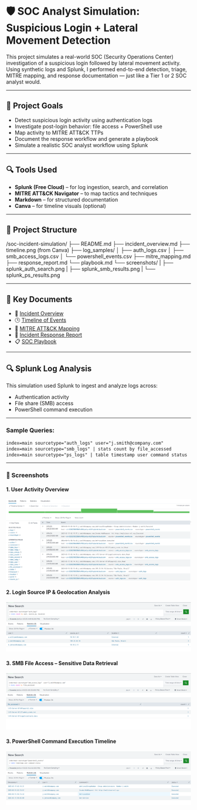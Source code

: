 # 🛡️ SOC Analyst Simulation: Suspicious Login + Lateral Movement Detection

This project simulates a real-world SOC (Security Operations Center) investigation of a suspicious login followed by lateral movement activity. Using synthetic logs and Splunk, I performed end-to-end detection, triage, MITRE mapping, and response documentation — just like a Tier 1 or 2 SOC analyst would.

---

## 🎯 Project Goals

- Detect suspicious login activity using authentication logs
- Investigate post-login behavior: file access + PowerShell use
- Map activity to MITRE ATT&CK TTPs
- Document the response workflow and generate a playbook
- Simulate a realistic SOC analyst workflow using Splunk

---

## 🔍 Tools Used

- **Splunk (Free Cloud)** – for log ingestion, search, and correlation  
- **MITRE ATT&CK Navigator** – to map tactics and techniques  
- **Markdown** – for structured documentation  
- **Canva** – for timeline visuals (optional)

---

## 📁 Project Structure

/soc-incident-simulation/
├── README.md
├── incident_overview.md
├── timeline.png (from Canva)
├── log_samples/
│   ├── auth_logs.csv
│   ├── smb_access_logs.csv
│   └── powershell_events.csv
├── mitre_mapping.md
├── response_report.md
└── playbook.md
└── screenshots/ 
|   ├── splunk_auth_search.png 
|   ├── splunk_smb_results.png 
|   └── splunk_ps_results.png

---

## 📑 Key Documents

- 📄 [Incident Overview](./incident_overview.md)  
- 🕒 [Timeline of Events](./incident_timeline.md)  
- 🧠 [MITRE ATT&CK Mapping](./mitre_mapping.md)  
- 🚨 [Incident Response Report](./response_report.md)  
- 📋 [SOC Playbook](./playbook.md)  

---

## 🔍 Splunk Log Analysis

This simulation used Splunk to ingest and analyze logs across:
- Authentication activity
- File share (SMB) access
- PowerShell command execution

---

### Sample Queries:
```spl
index=main sourcetype="auth_logs" user="j.smith@company.com"
index=main sourcetype="smb_logs" | stats count by file_accessed
index=main sourcetype="ps_logs" | table timestamp user command status
```
---

### 📸 Screenshots

#### 1. User Activity Overview 
![User Activity](./screenshots/query1.png)

#### 2. Login Source IP & Geolocation Analysis
![Auth Logs](./screenshots/query2.png)

#### 3. SMB File Access – Sensitive Data Retrieval
![SMB File Access](./screenshots/query3.png)

#### 3. PowerShell Command Execution Timeline
![PowerShell](./screenshots/query4.png)
